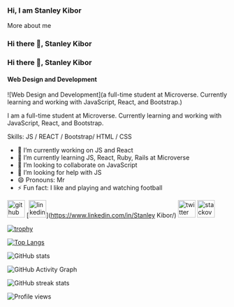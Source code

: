 ### Hi, I am Stanley Kibor
                                                       
More about me
### Hi there 👋, Stanley Kibor
### Hi there 👋, Stanley Kibor
#### Web Design and Development
![Web Design and Development](a full-time student at Microverse. Currently learning and working with JavaScript, React, and Bootstrap.)

I am a full-time student at Microverse. Currently learning and working with JavaScript, React, and Bootstrap.



Skills: JS / REACT / Bootstrap/ HTML / CSS

- 🔭 I’m currently working on JS and React 
- 🌱 I’m currently learning JS, React, Ruby, Rails at Microverse 
- 👯 I’m looking to collaborate on JavaScript 
- 🤔 I’m looking for help with JS 
- 😄 Pronouns: Mr 
- ⚡ Fun fact: I like and playing and watching football 


[<img src='https://cdn.jsdelivr.net/npm/simple-icons@3.0.1/icons/github.svg' alt='github' height='40'>](https://github.com/chepkok3)  [<img src='https://cdn.jsdelivr.net/npm/simple-icons@3.0.1/icons/linkedin.svg' alt='linkedin' height='40'>](https://www.linkedin.com/in/Stanley Kibor/)  [<img src='https://cdn.jsdelivr.net/npm/simple-icons@3.0.1/icons/twitter.svg' alt='twitter' height='40'>](https://twitter.com/stanleykibor3)  [<img src='https://cdn.jsdelivr.net/npm/simple-icons@3.0.1/icons/stackoverflow.svg' alt='stackoverflow' height='40'>](https://stackoverflow.com/users/19555340)  

[![trophy](https://github-profile-trophy.vercel.app/?username=chepkok3)](https://github.com/ryo-ma/github-profile-trophy)

[![Top Langs](https://github-readme-stats.vercel.app/api/top-langs/?username=chepkok3)](https://github.com/anuraghazra/github-readme-stats)

![GitHub stats](https://github-readme-stats.vercel.app/api?username=chepkok3&show_icons=true)  

![GitHub Activity Graph](https://activity-graph.herokuapp.com/graph?username=chepkok3)  

![GitHub streak stats](https://streak-stats.demolab.com/?user=chepkok3)  

![Profile views](https://gpvc.arturio.dev/chepkok3)  

